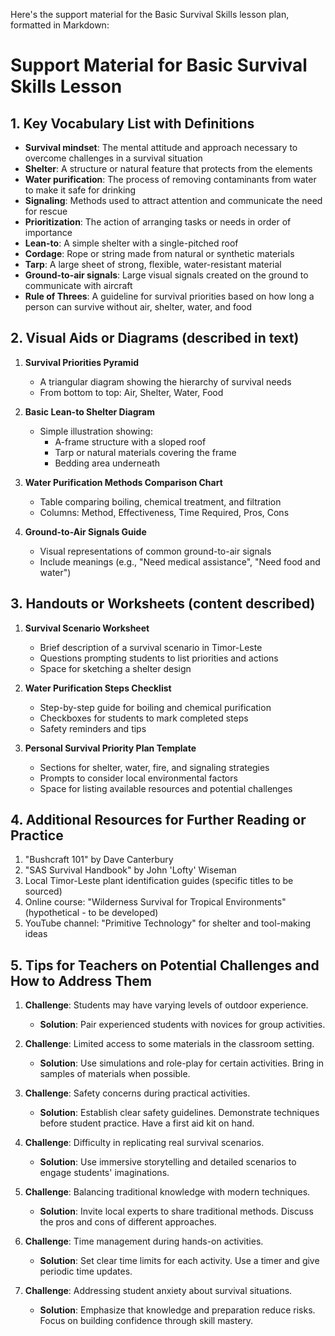 Here's the support material for the Basic Survival Skills lesson plan, formatted in Markdown:

# Support Material for Basic Survival Skills Lesson

## 1. Key Vocabulary List with Definitions

- **Survival mindset**: The mental attitude and approach necessary to overcome challenges in a survival situation
- **Shelter**: A structure or natural feature that protects from the elements
- **Water purification**: The process of removing contaminants from water to make it safe for drinking
- **Signaling**: Methods used to attract attention and communicate the need for rescue
- **Prioritization**: The action of arranging tasks or needs in order of importance
- **Lean-to**: A simple shelter with a single-pitched roof
- **Cordage**: Rope or string made from natural or synthetic materials
- **Tarp**: A large sheet of strong, flexible, water-resistant material
- **Ground-to-air signals**: Large visual signals created on the ground to communicate with aircraft
- **Rule of Threes**: A guideline for survival priorities based on how long a person can survive without air, shelter, water, and food

## 2. Visual Aids or Diagrams (described in text)

1. **Survival Priorities Pyramid**
   - A triangular diagram showing the hierarchy of survival needs
   - From bottom to top: Air, Shelter, Water, Food

2. **Basic Lean-to Shelter Diagram**
   - Simple illustration showing:
     - A-frame structure with a sloped roof
     - Tarp or natural materials covering the frame
     - Bedding area underneath

3. **Water Purification Methods Comparison Chart**
   - Table comparing boiling, chemical treatment, and filtration
   - Columns: Method, Effectiveness, Time Required, Pros, Cons

4. **Ground-to-Air Signals Guide**
   - Visual representations of common ground-to-air signals
   - Include meanings (e.g., "Need medical assistance", "Need food and water")

## 3. Handouts or Worksheets (content described)

1. **Survival Scenario Worksheet**
   - Brief description of a survival scenario in Timor-Leste
   - Questions prompting students to list priorities and actions
   - Space for sketching a shelter design

2. **Water Purification Steps Checklist**
   - Step-by-step guide for boiling and chemical purification
   - Checkboxes for students to mark completed steps
   - Safety reminders and tips

3. **Personal Survival Priority Plan Template**
   - Sections for shelter, water, fire, and signaling strategies
   - Prompts to consider local environmental factors
   - Space for listing available resources and potential challenges

## 4. Additional Resources for Further Reading or Practice

1. "Bushcraft 101" by Dave Canterbury
2. "SAS Survival Handbook" by John 'Lofty' Wiseman
3. Local Timor-Leste plant identification guides (specific titles to be sourced)
4. Online course: "Wilderness Survival for Tropical Environments" (hypothetical - to be developed)
5. YouTube channel: "Primitive Technology" for shelter and tool-making ideas

## 5. Tips for Teachers on Potential Challenges and How to Address Them

1. **Challenge**: Students may have varying levels of outdoor experience.
   - **Solution**: Pair experienced students with novices for group activities.

2. **Challenge**: Limited access to some materials in the classroom setting.
   - **Solution**: Use simulations and role-play for certain activities. Bring in samples of materials when possible.

3. **Challenge**: Safety concerns during practical activities.
   - **Solution**: Establish clear safety guidelines. Demonstrate techniques before student practice. Have a first aid kit on hand.

4. **Challenge**: Difficulty in replicating real survival scenarios.
   - **Solution**: Use immersive storytelling and detailed scenarios to engage students' imaginations.

5. **Challenge**: Balancing traditional knowledge with modern techniques.
   - **Solution**: Invite local experts to share traditional methods. Discuss the pros and cons of different approaches.

6. **Challenge**: Time management during hands-on activities.
   - **Solution**: Set clear time limits for each activity. Use a timer and give periodic time updates.

7. **Challenge**: Addressing student anxiety about survival situations.
   - **Solution**: Emphasize that knowledge and preparation reduce risks. Focus on building confidence through skill mastery.